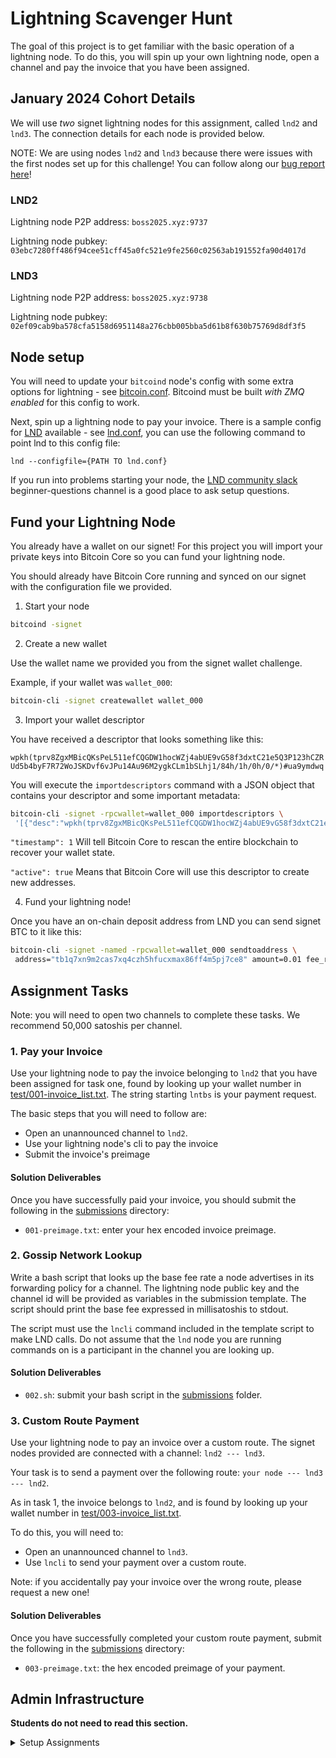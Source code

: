 # Lightning Scavenger Hunt

The goal of this project is to get familiar with the basic operation of
a lightning node. To do this, you will spin up your own lightning node, 
open a channel and pay the invoice that you have been assigned.

## January 2024 Cohort Details

We will use *two* signet lightning nodes for this assignment, called `lnd2` and 
`lnd3`. The connection details for each node is provided below.

NOTE: We are using nodes `lnd2` and `lnd3` because there were issues
with the first nodes set up for this challenge! You can follow along
our [bug report here](https://github.com/lightningnetwork/lnd/issues/9466)!

### LND2

Lightning node P2P address: `boss2025.xyz:9737`

Lightning node pubkey: `03ebc7280ff486f94cee51cff45a0fc521e9fe2560c02563ab191552fa90d4017d`

### LND3

Lightning node P2P address: `boss2025.xyz:9738`

Lightning node pubkey: `02ef09cab9ba578cfa5158d6951148a276cbb005bba5d61b8f630b75769d8df3f5`


## Node setup

You will need to update your `bitcoind` node's config with some extra 
options for lightning - see [bitcoin.conf](/conf/bitcoin.conf). 
Bitcoind must be built *with ZMQ enabled* for this config to work.

Next, spin up a lightning node to pay your invoice. There is a sample 
config for [LND](https://github.com/lightningnetwork/lnd) available - 
see [lnd.conf](/conf/lnd.conf), you can use the following command to 
point lnd to this config file: 

`lnd --configfile={PATH TO lnd.conf}`

If you run into problems starting your node, the [LND community slack](https://lightning.engineering/slack.html)
beginner-questions channel is a good place to ask setup questions. 

## Fund your Lightning Node

You already have a wallet on our signet! For this project you will import
your private keys into Bitcoin Core so you can fund your lightning node.

You should already have Bitcoin Core running and synced on our signet with the
configuration file we provided.

1. Start your node

```sh
bitcoind -signet
```

2. Create a new wallet

Use the wallet name we provided you from the signet wallet challenge.

Example, if your wallet was `wallet_000`:

```sh
bitcoin-cli -signet createwallet wallet_000
```

3. Import your wallet descriptor

You have received a descriptor that looks something like this:

`wpkh(tprv8ZgxMBicQKsPeL511efCQGDW1hocWZj4abUE9vG58f3dxtC21e5Q3P123hCZRUd5b4byF7R72WoJSKDvf6vJPu14Au96M2ygkCLm1bSLhj1/84h/1h/0h/0/*)#ua9ymdwq`

You will execute the `importdescriptors` command with a JSON object 
that contains your descriptor and some important metadata:

```sh
bitcoin-cli -signet -rpcwallet=wallet_000 importdescriptors \
 '[{"desc":"wpkh(tprv8ZgxMBicQKsPeL511efCQGDW1hocWZj4abUE9vG58f3dxtC21e5Q3P123hCZRUd5b4byF7R72WoJSKDvf6vJPu14Au96M2ygkCLm1bSLhj1/84h/1h/0h/0/*)#ua9ymdwq", "timestamp":1, "active":true}]'
```

`"timestamp": 1` Will tell Bitcoin Core to rescan the entire blockchain 
to recover your wallet state.

`"active": true` Means that Bitcoin Core will use this descriptor to 
create new addresses.

4. Fund your lightning node!

Once you have an on-chain deposit address from LND you can send signet 
BTC to it like this:

```sh
bitcoin-cli -signet -named -rpcwallet=wallet_000 sendtoaddress \
 address="tb1q7xn9m2cas7xq4czh5hfucxmax86ff4m5pj7ce8" amount=0.01 fee_rate=1
```

## Assignment Tasks

Note: you will need to open two channels to complete these tasks. We
recommend 50,000 satoshis per channel.

### 1. Pay your Invoice

Use your lightning node to pay the invoice belonging to `lnd2` that you have 
been assigned for task one, found by looking up your wallet number in 
[test/001-invoice_list.txt](test/001-invoice_list.txt). The string starting 
`lntbs` is your payment request.

The basic steps that you will need to follow are: 
* Open an unannounced channel to `lnd2`.
* Use your lightning node's cli to pay the invoice
* Submit the invoice's preimage

#### Solution Deliverables

Once you have successfully paid your invoice, you should submit the 
following in the [submissions](/submissions) directory:
* `001-preimage.txt`: enter your hex encoded invoice preimage.

### 2. Gossip Network Lookup

Write a bash script that looks up the base fee rate a node advertises in its
forwarding policy for a channel. The lightning node public key and the channel 
id will be provided as variables in the submission template. The script should 
print the base fee expressed in millisatoshis to stdout.

The script must use the `lncli` command included in the template script to make
LND calls. Do not assume that the `lnd` node you are running commands on is a 
participant in the channel you are looking up.

#### Solution Deliverables

* `002.sh`: submit your bash script in the [submissions](/submissions) folder.

### 3. Custom Route Payment

Use your lightning node to pay an invoice over a custom route. The signet 
nodes provided are connected with a channel: `lnd2 --- lnd3`.

Your task is to send a payment over the following route: 
`your node --- lnd3 --- lnd2`.

As in task 1, the invoice belongs to `lnd2`, and is found by looking up your 
wallet number in [test/003-invoice_list.txt](test/003-invoice_list.txt).

To do this, you will need to: 
* Open an unannounced channel to `lnd3`.
* Use `lncli` to send your payment over a custom route.

Note: if you accidentally pay your invoice over the wrong route, please request
a new one! 

#### Solution Deliverables

Once you have successfully completed your custom route payment, submit the 
following in the [submissions](/submissions) directory:
* `003-preimage.txt`: the hex encoded preimage of your payment.

## Admin Infrastructure

**Students do not need to read this section.**

<details>
    <summary>Setup Assignments</summary>

This assignment requires two LND nodes, running on signet that are connected 
with a large channel. They will be referred to as `lnd2` and `lnd3`, and sample 
config files are provided [here](/conf).

Steps to set up:
* Run `lnd2`: `lnd --bitcoin.signet`
* Run `lnd3`: `lnd --bitcoin.signet --lnddir=.lnd1`
* Fund each node with coins and mine 6 blocks to make the funds available. 
* Open a channel from `lnd3` to `lnd2` using [channel-setup.sh](./channel-setup.sh).
* Mine 6 blocks to confirm the channel.
* Open ports `9735` and `9736` so that students can connect to LND.
* Open port `10009` so that the CI can check values on `lnd2`.
* Use `lnd2/1 getinfo` to provide the public key and IP address of each node 
  in the section above.

### Assignment 1

Assignment Setup:
* Use [invoice-setup.sh](./invoice-setup.sh) to create invoices for each 
  student: `./invoice-setup.sh {number of students}`
* Copy the output of this script into `test/001-invoice_list.txt` to provide the 
  autograder with value to check student solutions against.

### Assignment 2

Assignment Setup:
* Use [policy-setup.sh](./policy-setup.sh) to set a custom channel policy 
  once the channel has confirmed.

### Assignment 3

Assignment Setup - Create Invoices:
* Use [invoice-setup.sh](./invoice-setup.sh) to create invoices for each 
  student: `./invoice-setup.sh {number of students}`
* Copy the output of this script into `test/003-invoice_list.txt` to provide the 
  autograder with value to check student solutions against.

Assignment Setup - CI Checks: 
* Copy the following artifacts for `lnd2` to allow the CI query it:
  * `tls.cert` -> [test/lnd2-tls.cert](./test/lnd0-tls.cert).
  * `/data/chain/bitcoin/signet/readonly.macaroon` -> [test/lnd2-readonly.macaroon](./test/lnd0-readonly.macaroon)


Note: It is possible that many student attempts may unbalance the channel you 
open (ie, `lnd3` runs out of liquidity to send to `lnd2`). If students 
complain about `TEMPORARY_CHANNEL_FAILURE` check up on your nodes and re-run 
[channel-setup.sh](./channel-setup.sh) if necessary.

</details>
